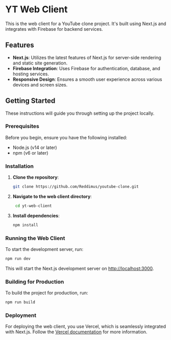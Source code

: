 # YT Web Client

This is the web client for a YouTube clone project. It's built using Next.js and integrates with Firebase for backend services.

## Features

- **Next.js**: Utilizes the latest features of Next.js for server-side rendering and static site generation.
- **Firebase Integration**: Uses Firebase for authentication, database, and hosting services.
- **Responsive Design**: Ensures a smooth user experience across various devices and screen sizes.

## Getting Started

These instructions will guide you through setting up the project locally.

### Prerequisites

Before you begin, ensure you have the following installed:
- Node.js (v14 or later)
- npm (v6 or later)

### Installation

1. **Clone the repository**:
   ```sh
   git clone https://github.com/Reddimus/youtube-clone.git
   ```
2. **Navigate to the web client directory**:
   ```sh
    cd yt-web-client
    ```
3. **Install dependencies**:
    ```sh
    npm install
    ```

### Running the Web Client

To start the development server, run:
```sh
npm run dev
```

This will start the Next.js development server on [http://localhost:3000](http://localhost:3000).

### Building for Production

To build the project for production, run:
```sh
npm run build
```

### Deployment 

For deploying the web client, you use Vercel, which is seamlessly integrated with Next.js. Follow the [Vercel documentation](https://nextjs.org/docs/deployment) for more information.
